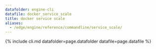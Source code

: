 ```yaml
---
datafolder: engine-cli
datafile: docker_service_scale
title: docker service scale
aliases:
  - /edge/engine/reference/commandline/service_scale/
---
```

<!--
This page is automatically generated from Docker's source code. If you want to
suggest a change to the text that appears here, open a ticket or pull request
in the source repository on GitHub:

https://github.com/docker/cli
-->

{% include cli.md datafolder=page.datafolder datafile=page.datafile %}
